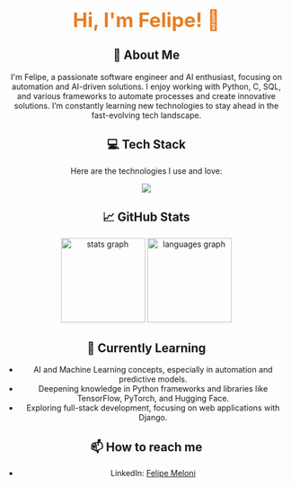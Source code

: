 <div align="center">
  <h1 style="font-size: 2.5em; color: #e67e22;">Hi, I'm Felipe! 👋</h1>

## 🚀 About Me

I'm Felipe, a passionate software engineer and AI enthusiast, focusing on automation and AI-driven solutions. I enjoy working with Python, C, SQL, and various frameworks to automate processes and create innovative solutions. I’m constantly learning new technologies to stay ahead in the fast-evolving tech landscape.

## 💻 Tech Stack

Here are the technologies I use and love:

<p align="center">
  <a href="https://skillicons.dev">
    <img src="https://skillicons.dev/icons?i=linux,bash,c,cpp,c#,python,r,sql,html,css,godot,vscode,vim,git,github,aws,docker,flask,django,mongodb,postgres,js,react,angular,vue" />
  </a>
</p>


## 📈 GitHub Stats

<div align="center">
  <img src="https://github-readme-stats.vercel.app/api?username=lfpmeloni&count_private=true&hide=prs&show_icons=true&theme=chartreuse-dark&hide_border=true" height="150" alt="stats graph" />
  <img src="https://github-readme-stats.vercel.app/api/top-langs?username=lfpmeloni&layout=compact&card_width=320&langs_count=5&theme=chartreuse-dark&hide_border=true" height="150" alt="languages graph" />
</div>

## 🌱 Currently Learning

- AI and Machine Learning concepts, especially in automation and predictive models.
- Deepening knowledge in Python frameworks and libraries like TensorFlow, PyTorch, and Hugging Face.
- Exploring full-stack development, focusing on web applications with Django.

## 📫 How to reach me

- LinkedIn: [Felipe Meloni](https://www.linkedin.com/in/lfpmeloni/)

<!--
**lfpmeloni/lfpmeloni** is a ✨ _special_ ✨ repository because its `README.md` (this file) appears on your GitHub profile.

Here are some ideas to get you started:

- 🔭 I’m currently working on ...
- 🌱 I’m currently learning ...
- 👯 I’m looking to collaborate on ...
- 🤔 I’m looking for help with ...
- 💬 Ask me about ...
- 📫 How to reach me: ...
- 😄 Pronouns: ...
- ⚡ Fun fact: ...
-->
